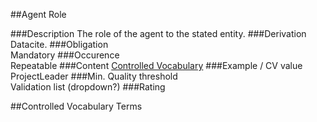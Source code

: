 ##Agent Role

###Description
The role of the agent to the stated entity.
###Derivation
Datacite.
###Obligation	
Mandatory
###Occurence	
Repeatable
###Content
[Controlled Vocabulary](md#controlled-vocabulary-terms)
###Example / CV value
ProjectLeader
###Min. Quality threshold	
Validation list (dropdown?)
###Rating

##Controlled Vocabulary Terms
